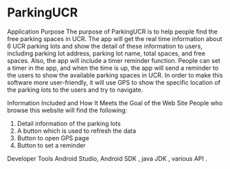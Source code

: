 # ParkingUCR

Application Purpose
	The purpose of ParkingUCR is to help people find the free parking spaces in UCR. The app will get the real time information about 6 UCR parking lots and show the detail of these information to users, including parking lot address, parking lot name, total spaces, and free spaces. Also, the app will include a timer reminder function. People can set a timer in the app, and when the time is up, the app will send a reminder to the users to show the available parking spaces in UCR. In order to make this software more user-friendly, it will use GPS to show the specific location of the parking lots to the users and try to navigate.

Information Included and How It Meets the Goal of the Web Site
People who browse this website will find the following:
1.	Detail information of the parking lots
2.	A button which is used to refresh the data
3.	Button to open GPS page
4.	Button to set a reminder

Developer Tools
Android Studio,  Android SDK ,    java JDK ,  various API .

